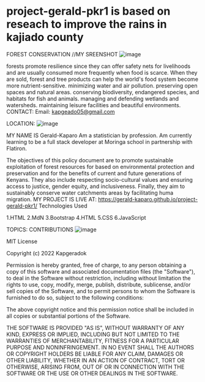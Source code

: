 # project-gerald-pkr1 is based on reseach to improve the rains in kajiado county
FOREST CONSERVATION
//MY SREENSHOT
![image](https://user-images.githubusercontent.com/111950276/199224281-87edceae-eef6-463f-97a3-3a6f72eff0f9.png)

forests promote resilience since they can offer safety nets for livelihoods and are usually consumed more frequently when food is scarce. When they are sold, forest and tree products can help the world's food system become more nutrient-sensitive. minimizing water and air pollution. preserving open spaces and natural areas. conserving biodiversity, endangered species, and habitats for fish and animals. managing and defending wetlands and watersheds. maintaining leisure facilities and beautiful environments.
CONTACT:
Email: kapgeado05@gmail.com

LOCATION:
![image](https://user-images.githubusercontent.com/111950276/199225906-44d3da81-aa44-4111-bb53-b98256f3d623.png)

MY NAME IS Gerald-Kaparo Am a statistician by profession. Am currently learning to be a full stack developer at Moringa school in partnership with Flatiron.

The objectives of this policy document are to promote sustainable exploitation of forest resources for based on environmental protection and preservation and for the benefits of current and future generations of Kenyans. They also include respecting socio-cultural values and ensuring access to justice, gender equity, and inclusiveness. Finally, they aim to sustainably conserve water catchments areas by facilitating huma migration.
MY PROJECT IS LIVE AT:
https://gerald-kaparo.github.io/project-gerald-pkr1/
Technologies Used

1.HTML
2.MdN
3.Bootstrap
4.HTML
5.CSS
6.JavaScript


TOPICS:
CONTRIBUTIONS
![image](https://user-images.githubusercontent.com/111950276/199226812-552abe39-845d-4650-8031-4b34fba62e64.png)


MIT License

Copyright (c) 2022 Kapgeradok

Permission is hereby granted, free of charge, to any person obtaining a copy of this software and associated documentation files (the "Software"), to deal in the Software without restriction, including without limitation the rights to use, copy, modify, merge, publish, distribute, sublicense, and/or sell copies of the Software, and to permit persons to whom the Software is furnished to do so, subject to the following conditions:

The above copyright notice and this permission notice shall be included in all copies or substantial portions of the Software.

THE SOFTWARE IS PROVIDED "AS IS", WITHOUT WARRANTY OF ANY KIND, EXPRESS OR IMPLIED, INCLUDING BUT NOT LIMITED TO THE WARRANTIES OF MERCHANTABILITY, FITNESS FOR A PARTICULAR PURPOSE AND NONINFRINGEMENT. IN NO EVENT SHALL THE AUTHORS OR COPYRIGHT HOLDERS BE LIABLE FOR ANY CLAIM, DAMAGES OR OTHER LIABILITY, WHETHER IN AN ACTION OF CONTRACT, TORT OR OTHERWISE, ARISING FROM, OUT OF OR IN CONNECTION WITH THE SOFTWARE OR THE USE OR OTHER DEALINGS IN THE SOFTWARE.
